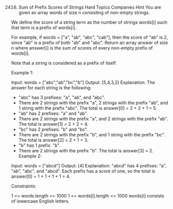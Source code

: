 2416. Sum of Prefix Scores of Strings
Hard
Topics
Companies
Hint
You are given an array words of size n consisting of non-empty strings.

We define the score of a string term as the number of strings words[i] such that term is a prefix of words[i].

For example, if words = ["a", "ab", "abc", "cab"], then the score of "ab" is 2, since "ab" is a prefix of both "ab" and "abc".
Return an array answer of size n where answer[i] is the sum of scores of every non-empty prefix of words[i].

Note that a string is considered as a prefix of itself.

 

Example 1:

Input: words = ["abc","ab","bc","b"]
Output: [5,4,3,2]
Explanation: The answer for each string is the following:
- "abc" has 3 prefixes: "a", "ab", and "abc".
- There are 2 strings with the prefix "a", 2 strings with the prefix "ab", and 1 string with the prefix "abc".
The total is answer[0] = 2 + 2 + 1 = 5.
- "ab" has 2 prefixes: "a" and "ab".
- There are 2 strings with the prefix "a", and 2 strings with the prefix "ab".
The total is answer[1] = 2 + 2 = 4.
- "bc" has 2 prefixes: "b" and "bc".
- There are 2 strings with the prefix "b", and 1 string with the prefix "bc".
The total is answer[2] = 2 + 1 = 3.
- "b" has 1 prefix: "b".
- There are 2 strings with the prefix "b".
The total is answer[3] = 2.
Example 2:

Input: words = ["abcd"]
Output: [4]
Explanation:
"abcd" has 4 prefixes: "a", "ab", "abc", and "abcd".
Each prefix has a score of one, so the total is answer[0] = 1 + 1 + 1 + 1 = 4.
 

Constraints:

1 <= words.length <= 1000
1 <= words[i].length <= 1000
words[i] consists of lowercase English letters.